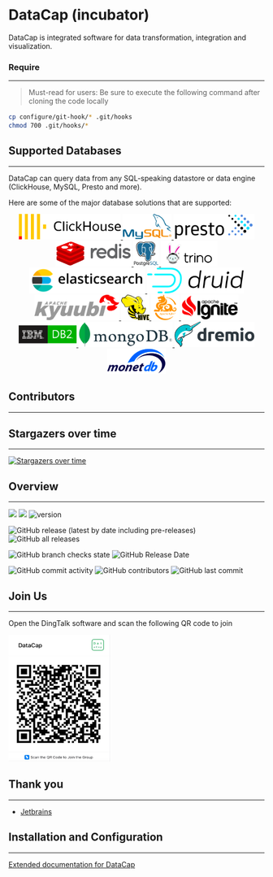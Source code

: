 # DataCap (incubator)

DataCap is integrated software for data transformation, integration and visualization.

### Require

---

> Must-read for users: Be sure to execute the following command after cloning the code locally

```bash
cp configure/git-hook/* .git/hooks
chmod 700 .git/hooks/*
```

## Supported Databases

---

DataCap can query data from any SQL-speaking datastore or data engine (ClickHouse, MySQL, Presto and more).

Here are some of the major database solutions that are supported:

<p align="center">
    <a href="https://clickhouse.com" target="_blank">
        <img src="assets/plugin/clickhouse.png" alt="ClickHouse" height="50" />
    </a>
    <a href="https://www.mysql.com" target="_blank">
        <img src="assets/plugin/mysql.png" alt="MySQL" height="50"/>
    </a>
    <a href="https://prestodb.io/" target="_blank">
        <img src="assets/plugin/presto.png" alt="Presto" height="50"/>
    </a>
    <a href="https://redis.io/" target="_blank">
        <img src="assets/plugin/redis.png" alt="Redis" height="50"/>
    </a>
    <a href="https://www.postgresql.org/" target="_blank">
        <img src="assets/plugin/postgresql.png" alt="PostgreSQL" height="50"/>
    </a>
    <a href="https://trino.io/" target="_blank">
        <img src="assets/plugin/trino.png" alt="Trino" height="50"/>
    </a>
    <a href="https://www.elastic.co/" target="_blank">
        <img src="assets/plugin/elasticsearch.png" alt="ElasticSearch" height="50" />
    </a>
    <a href="https://druid.apache.org/" target="_blank">
        <img src="assets/plugin/druid.png" alt="Druid" height="50" />
    </a>
    <a href="https://kyuubi.apache.org/" target="_blank">
        <img src="assets/plugin/kyuubi.png" alt="Kyuubi" height="50"/>
    </a>
    <a href="https://hive.apache.org/" target="_blank">
        <img src="assets/plugin/hive.png" alt="Hive" height="50" />
    </a>
    <a href="https://kylin.apache.org" target="_blank">
        <img src="assets/plugin/kylin.png" alt="Kylin" height="50" />
    </a>
    <a href="https://ignite.apache.org/" target="_blank">
        <img src="assets/plugin/ignite.png" alt="Ignite" height="50" />
    </a>
    <a href="https://www.ibm.com/db2/" target="_blank">
        <img src="assets/plugin/ibmdb2.png" alt="IBM DB2" height="50" />
    </a>
    <a href="https://www.mongodb.com/" target="_blank">
        <img src="assets/plugin/mongodb.png" alt="MongoDB" height="50" />
    </a>
    <a href="https://www.dremio.com/" target="_blank">
        <img src="assets/plugin/dremio.png" alt="Dremio" height="50" />
    </a>
    <a href="https://www.monetdb.org/" target="_blank">
        <img src="assets/plugin/monetdb.png" alt="MonetDB" height="50" />
    </a>
</p>

## Contributors

---

## Stargazers over time

---

[![Stargazers over time](https://starchart.cc/EdurtIO/incubator-datacap.svg)](https://starchart.cc/EdurtIO/incubator-datacap)

## Overview

---

![](https://visitor-badge.glitch.me/badge?page_id=incubator-datacap)
[![](https://tokei.rs/b1/github/EdurtIO/incubator-datacap)](https://github.com/EdurtIO/incubator-datacap)
![version](https://img.shields.io/github/v/release/EdurtIO/incubator-datacap.svg)

![GitHub release (latest by date including pre-releases)](https://img.shields.io/github/downloads-pre/EdurtIO/incubator-datacap/latest/total?style=flat-square)
![GitHub all releases](https://img.shields.io/github/downloads/EdurtIO/incubator-datacap/total?style=flat-square)

![GitHub branch checks state](https://img.shields.io/github/checks-status/EdurtIO/incubator-datacap/master?style=flat-square)
![GitHub Release Date](https://img.shields.io/github/release-date/EdurtIO/incubator-datacap?style=flat-square)

![GitHub commit activity](https://img.shields.io/github/commit-activity/y/EdurtIO/incubator-datacap?style=flat-square)
![GitHub contributors](https://img.shields.io/github/contributors-anon/EdurtIO/incubator-datacap?style=flat-square)
![GitHub last commit](https://img.shields.io/github/last-commit/EdurtIO/incubator-datacap?style=flat-square)

## Join Us

---

Open the DingTalk software and scan the following QR code to join

<img src="assets/dingtalk.png" width="200px" height="250px"></img>

## Thank you

---

- [Jetbrains](https://www.jetbrains.com/)

## Installation and Configuration

---

[Extended documentation for DataCap](https://datacap.incubator.edurt.io)
